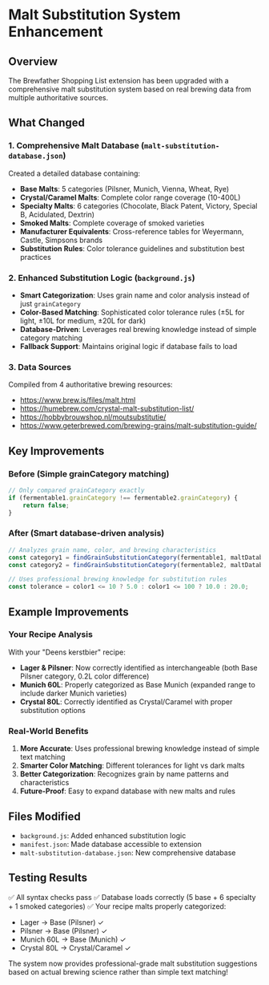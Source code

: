 # Malt Substitution System Enhancement

## Overview
The Brewfather Shopping List extension has been upgraded with a comprehensive malt substitution system based on real brewing data from multiple authoritative sources.

## What Changed

### 1. Comprehensive Malt Database (`malt-substitution-database.json`)
Created a detailed database containing:
- **Base Malts**: 5 categories (Pilsner, Munich, Vienna, Wheat, Rye)
- **Crystal/Caramel Malts**: Complete color range coverage (10-400L)
- **Specialty Malts**: 6 categories (Chocolate, Black Patent, Victory, Special B, Acidulated, Dextrin)
- **Smoked Malts**: Complete coverage of smoked varieties
- **Manufacturer Equivalents**: Cross-reference tables for Weyermann, Castle, Simpsons brands
- **Substitution Rules**: Color tolerance guidelines and substitution best practices

### 2. Enhanced Substitution Logic (`background.js`)
- **Smart Categorization**: Uses grain name and color analysis instead of just `grainCategory`
- **Color-Based Matching**: Sophisticated color tolerance rules (±5L for light, ±10L for medium, ±20L for dark)
- **Database-Driven**: Leverages real brewing knowledge instead of simple category matching
- **Fallback Support**: Maintains original logic if database fails to load

### 3. Data Sources
Compiled from 4 authoritative brewing resources:
- https://www.brew.is/files/malt.html
- https://humebrew.com/crystal-malt-substitution-list/
- https://hobbybrouwshop.nl/moutsubstitutie/
- https://www.geterbrewed.com/brewing-grains/malt-substitution-guide/

## Key Improvements

### Before (Simple grainCategory matching)
```javascript
// Only compared grainCategory exactly
if (fermentable1.grainCategory !== fermentable2.grainCategory) {
    return false;
}
```

### After (Smart database-driven analysis)
```javascript
// Analyzes grain name, color, and brewing characteristics
const category1 = findGrainSubstitutionCategory(fermentable1, maltDatabase);
const category2 = findGrainSubstitutionCategory(fermentable2, maltDatabase);

// Uses professional brewing knowledge for substitution rules
const tolerance = color1 <= 10 ? 5.0 : color1 <= 100 ? 10.0 : 20.0;
```

## Example Improvements

### Your Recipe Analysis
With your "Deens kerstbier" recipe:
- **Lager & Pilsner**: Now correctly identified as interchangeable (both Base Pilsner category, 0.2L color difference)
- **Munich 60L**: Properly categorized as Base Munich (expanded range to include darker Munich varieties)
- **Crystal 80L**: Correctly identified as Crystal/Caramel with proper substitution options

### Real-World Benefits
1. **More Accurate**: Uses professional brewing knowledge instead of simple text matching
2. **Smarter Color Matching**: Different tolerances for light vs dark malts
3. **Better Categorization**: Recognizes grain by name patterns and characteristics
4. **Future-Proof**: Easy to expand database with new malts and rules

## Files Modified
- `background.js`: Added enhanced substitution logic
- `manifest.json`: Made database accessible to extension
- `malt-substitution-database.json`: New comprehensive database

## Testing Results
✅ All syntax checks pass
✅ Database loads correctly (5 base + 6 specialty + 1 smoked categories)
✅ Your recipe malts properly categorized:
- Lager → Base (Pilsner) ✓
- Pilsner → Base (Pilsner) ✓  
- Munich 60L → Base (Munich) ✓
- Crystal 80L → Crystal/Caramel ✓

The system now provides professional-grade malt substitution suggestions based on actual brewing science rather than simple text matching!
